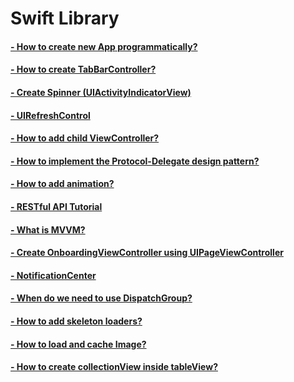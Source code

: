 # Swift Library

#### <a href="https://github.com/MityaKimchanskii/Spotify_API/tree/main/NoStoryboard">- How to create new App programmatically? </a>
#### <a href="https://github.com/MityaKimchanskii/Spotify_API/tree/main/TabBarController">- How to create TabBarController? </a>
#### <a href="https://github.com/MityaKimchanskii/Spotify_API/tree/main/SpinnerUIActivityIndicatorView">- Create Spinner (UIActivityIndicatorView) </a>
#### <a href="https://github.com/MityaKimchanskii/Spotify_API/tree/main/RefreshControl">- UIRefreshControl </a>
#### <a href="https://github.com/MityaKimchanskii/Spotify_API/tree/main/Add_Child_Class_to_ViewController">- How to add child ViewController? </a>
#### <a href="https://github.com/MityaKimchanskii/Spotify_API/tree/main/ProtocolDelegateButtonTapped">- How to implement the Protocol-Delegate design pattern? </a>
#### <a href="https://github.com/MityaKimchanskii/Spotify_API/tree/main/Simple_Animation">- How to add animation? </a>
#### <a href="https://github.com/MityaKimchanskii/Spotify_API/tree/main/RestAPI">- RESTful API Tutorial</a>
#### <a href="https://github.com/MityaKimchanskii/Spotify_API/tree/main/MVVMExample">- What is MVVM? </a>
#### <a href="https://github.com/MityaKimchanskii/Spotify_API/tree/main/UIPageViewControllerExample">- Create OnboardingViewController using UIPageViewController </a>
#### <a href="https://github.com/MityaKimchanskii/Spotify_API/tree/main/NotificationCenter">- NotificationCenter </a>
#### <a href="https://github.com/MityaKimchanskii/Spotify_API/tree/main/DispatchGroup">- When do we need to use DispatchGroup? </a>
#### <a href="https://github.com/MityaKimchanskii/Spotify_API/tree/main/Skeleton">- How to add skeleton loaders? </a>
#### <a href="https://github.com/MityaKimchanskii/Spotify_API/tree/main/ImageLoader">- How to load and cache Image? </a>
#### <a href="https://github.com/MityaKimchanskii/Spotify_API/tree/main/CollectionViewInsideTableView">- How to create collectionView inside tableView? </a>


